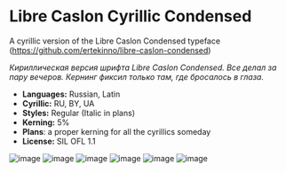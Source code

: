 # Libre Caslon Cyrillic Condensed
A cyrillic version of the Libre Caslon Condensed typeface (https://github.com/ertekinno/libre-caslon-condensed)

_Кириллическая версия шрифта Libre Caslon Condensed. Все делал за пару вечеров. Кернинг фиксил только там, где бросалось в глаза._

- **Languages:** Russian, Latin
- **Сyrillic:** RU, BY, UA
- **Styles:** Regular (Italic in plans)
- **Kerning:** 5%
- **Plans**: a proper kerning for all the cyrillics someday
- **License:** SIL OFL 1.1

![image](https://github.com/user-attachments/assets/39914e98-54ec-4966-809d-da5bb806772a)
![image](https://github.com/user-attachments/assets/06de939e-10a9-49f1-afdd-31e856ce253b)
![image](https://github.com/user-attachments/assets/37ce7870-a8bb-4eee-bfed-cf5f7a72e551)
![image](https://github.com/user-attachments/assets/dfa5255b-c5ce-4665-98b8-e62d609d0434)
![image](https://github.com/user-attachments/assets/d32c151c-5e30-42a4-be11-9ccd155a326e)
![image](https://github.com/user-attachments/assets/74995c07-1aef-42a5-9e19-57cd2ebf8386)


